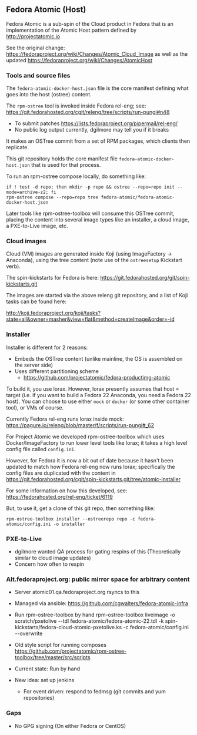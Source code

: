 Fedora Atomic (Host)
--------------------

Fedora Atomic is a sub-spin of the Cloud product in Fedora
that is an implementation of the Atomic Host pattern
defined by http://projectatomic.io

See the original change:
https://fedoraproject.org/wiki/Changes/Atomic_Cloud_Image
as well as the updated
https://fedoraproject.org/wiki/Changes/AtomicHost

### Tools and source files

The `fedora-atomic-docker-host.json` file is the core manifest
defining what goes into the host (ostree) content.

The `rpm-ostree` tool is invoked inside Fedora rel-eng; see:
https://git.fedorahosted.org/cgit/releng/tree/scripts/run-pungi#n48 
  - To submit patches https://lists.fedoraproject.org/pipermail/rel-eng/
  - No public log output currently, dgilmore may tell you if it breaks

It makes an OSTree commit from a set of RPM packages, which clients
then replicate.

This git repository holds the core manifest file
`fedora-atomic-docker-host.json` that is used for that process.

To run an rpm-ostree compose locally, do something like:

```
if ! test -d repo; then mkdir -p repo && ostree --repo=repo init --mode=archive-z2; fi
rpm-ostree compose --repo=repo tree fedora-atomic/fedora-atomic-docker-host.json
```

Later tools like rpm-ostree-toolbox will consume this OSTree commit,
placing the content into several image types like an installer, a
cloud image, a PXE-to-Live image, etc.

### Cloud images

Cloud (VM) images are generated inside Koji (using ImageFactory ->
Anaconda), using the tree content (note use of the `ostreesetup`
Kickstart verb).

The spin-kickstarts for Fedora is here:
https://git.fedorahosted.org/git/spin-kickstarts.git

The images are started via the above releng git repository, and
a list of Koji tasks can be found here:

http://koji.fedoraproject.org/koji/tasks?state=all&owner=masher&view=flat&method=createImage&order=-id

### Installer

Installer is different for 2 reasons:
 - Embeds the OSTree content (unlike mainline, the OS is assembled on the server side)
 - Uses different partitioning scheme
   - https://github.com/projectatomic/fedora-productimg-atomic

To build it, you use lorax.  However, lorax presently assumes that host = target (i.e.
if you want to build a Fedora 22 Anaconda, you need a Fedora 22 host).  You can choose
to use either `mock` or `docker` (or some other container tool), or VMs of course.

Currently Fedora rel-eng runs lorax inside mock:
https://pagure.io/releng/blob/master/f/scripts/run-pungi#_62

For Project Atomic we developed rpm-ostree-toolbox which uses Docker/ImageFactory
to run lower level tools like lorax; it takes a high level config file called
`config.ini`.

However, for Fedora it is now a bit out of date because it hasn't been updated
to match how Fedora rel-eng now runs lorax; specifically the config files are duplicated
with the content in https://git.fedorahosted.org/cgit/spin-kickstarts.git/tree/atomic-installer

For some information on how this developed, see: https://fedorahosted.org/rel-eng/ticket/6119

But, to use it, get a clone of this git repo, then something like:

```
rpm-ostree-toolbox installer --ostreerepo repo -c fedora-atomic/config.ini -o installer
```

### PXE-to-Live

- dgilmore wanted QA process for gating respins of this
  (Theoretically similar to cloud image updates)
- Concern how often to respin


### Alt.fedoraproject.org: public mirror space for arbitrary content

- Server atomic01.qa.fedoraproject.org rsyncs to this
- Managed via ansible: https://github.com/cgwalters/fedora-atomic-infra
- Run rpm-ostree-toolbox by hand
  rpm-ostree-toolbox liveimage -o scratch/pxetolive --tdl fedora-atomic/fedora-atomic-22.tdl -k spin-kickstarts/fedora-cloud-atomic-pxetolive.ks -c fedora-atomic/config.ini  --overwrite

- Old style script for running composes
  https://github.com/projectatomic/rpm-ostree-toolbox/tree/master/src/scripts

- Current state: Run by hand

- New idea: set up jenkins
  - For event driven: respond to fedmsg (git commits and yum repositories)

### Gaps 

- No GPG signing (On either Fedora or CentOS)
